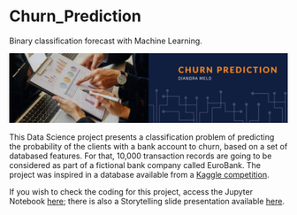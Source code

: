 # Churn_Prediction

Binary classification forecast with Machine Learning.

![Image](img/README_banner.png)

This Data Science project presents a classification problem of predicting the probability of the clients with a bank account to churn, based on a set of databased features. For that, 10,000 transaction records are going to be considered as part of a fictional bank company called EuroBank. The project was inspired in a database available from a [Kaggle competition](https://www.kaggle.com/mervetorkan/churndataset).

If you wish to check the coding for this project, access the Jupyter Notebook [here](https://github.com/diandramelo/Churn_Prediction/blob/main/v01-churn_prediction.ipynb); there is also a Storytelling slide presentation available [here](https://github.com/diandramelo/Churn_Prediction/blob/main/P04-Storytelling.pdf).
